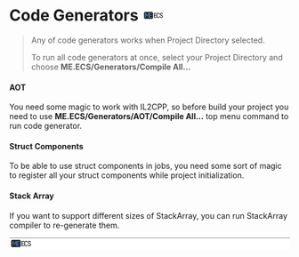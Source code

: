 # Code Generators [![](Logo-Tiny.png)](/../../#glossary)
> Any of code generators works when Project Directory selected.
>
> To run all code generators at once, select your Project Directory and choose **ME.ECS/Generators/Compile All...**

#### AOT
You need some magic to work with IL2CPP, so before build your project you need to use **ME.ECS/Generators/AOT/Compile All...** top menu command to run code generator.

#### Struct Components
To be able to use struct components in jobs, you need some sort of magic to register all your struct components while project initialization.

#### Stack Array
If you want to support different sizes of StackArray, you can run StackArray compiler to re-generate them.

[![](Footer.png)](/../../#glossary)
